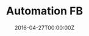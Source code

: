 ---
title: Automation FB
summary: Automating facebook `using selenium in python` (Like a page and their posts and sending messages to friends)
tags:
- Python
date: "2016-04-27T00:00:00Z"

# Optional external URL for project (replaces project detail page).
external_link: https://github.com/mannprerak2/Automation-FB
---